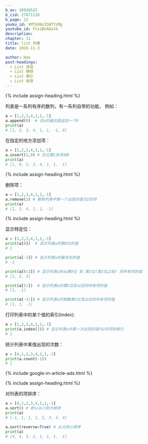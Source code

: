 ```yaml
---
b_av: 16926522
b_cid: 27671126
b_page: 22
youku_id: XMTU4NzI5NTYzMg
youtube_id: FCxiBnAOaJk
description: 
chapter: 11
title: list 列表
date: 2016-11-3

author: Hao
post-headings:
  - List 添加
  - List 移除
  - List 索引
  - List 排序
---
```




{% include assign-heading.html %}

列表是一系列有序的数列，有一系列自带的功能， 例如：

```python
a = [1,2,3,4,1,1,-1]
a.append(0)  # 在a的最后面追加一个0
print(a)
# [1, 2, 3, 4, 1, 1, -1, 0]
```

在指定的地方添加项：

```python
a = [1,2,3,4,1,1,-1]
a.insert(1,0) # 在位置1处添加0
print(a)
# [1, 0, 2, 3, 4, 1, 1, -1]
```


{% include assign-heading.html %}

删除项：

```python
a = [1,2,3,4,1,1,-1]
a.remove(2) # 删除列表中第一个出现的值为2的项
print(a)
# [1, 3, 4, 1, 1, -1]
```


{% include assign-heading.html %}

显示特定位：

```python
a = [1,2,3,4,1,1,-1]
print(a[0])  # 显示列表a的第0位的值
# 1

print(a[-1]) # 显示列表a的最末位的值
# -1

print(a[0:3]) # 显示列表a的从第0位 到 第2位(第3位之前) 的所有项的值
# [1, 2, 3]

print(a[5:])  # 显示列表a的第5位及以后的所有项的值
# [1, -1]

print(a[-3:]) # 显示列表a的倒数第3位及以后的所有项的值
# [1, 1, -1]
```

打印列表中的某个值的索引(index):

```python
a = [1,2,3,4,1,1,-1]
print(a.index(2)) # 显示列表a中第一次出现的值为2的项的索引
# 1
```

统计列表中某值出现的次数：

```python
a = [4,1,2,3,4,1,1,-1]
print(a.count(-1))
# 1
```


{% include google-in-article-ads.html %}

{% include assign-heading.html %}

对列表的项排序：

```python
a = [4,1,2,3,4,1,1,-1]
a.sort() # 默认从小到大排序
print(a)
# [-1, 1, 1, 1, 2, 3, 4, 4]

a.sort(reverse=True) # 从大到小排序
print(a)
# [4, 4, 3, 2, 1, 1, 1, -1]
```